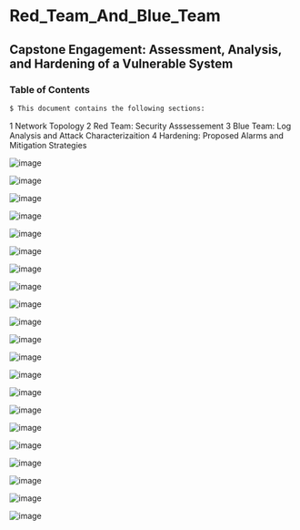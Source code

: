 # Red_Team_And_Blue_Team
## Capstone Engagement: Assessment, Analysis, and Hardening of a Vulnerable System
### Table of Contents
```bash
$ This document contains the following sections:
```
1 Network Topology
2 Red Team: Security Asssessement
3 Blue Team: Log Analysis and Attack Characterizaition
4 Hardening: Proposed Alarms and Mitigation Strategies

![image](https://user-images.githubusercontent.com/91852641/177212256-b922a5da-1a6a-4146-b632-4e6b74fc34a9.png)

![image](https://user-images.githubusercontent.com/91852641/177212312-74ffbc9c-6b91-42c1-9b98-26fde1b60032.png)

![image](https://user-images.githubusercontent.com/91852641/177212349-1b8128e4-7241-44d3-8a27-feac314bedef.png)

![image](https://user-images.githubusercontent.com/91852641/177212462-4f727288-59d0-4c54-a511-6a79a2b8d05a.png)

![image](https://user-images.githubusercontent.com/91852641/177212605-3be9bb26-4e68-4369-92b3-23930a191a85.png)

![image](https://user-images.githubusercontent.com/91852641/177212663-8651012d-e10d-419f-9756-a80920eda394.png)

![image](https://user-images.githubusercontent.com/91852641/177212741-4b517cb8-657b-4050-8d24-876314c7a7be.png)

![image](https://user-images.githubusercontent.com/91852641/177212815-77fd7503-58d4-484f-af5c-09d8f5bb797e.png)

![image](https://user-images.githubusercontent.com/91852641/177212880-00af8076-2c68-43bc-b20f-4c95e4000718.png)

![image](https://user-images.githubusercontent.com/91852641/177212927-4a51c26b-2cdc-4ac7-ab2d-22d9d1a38faf.png)

![image](https://user-images.githubusercontent.com/91852641/177212974-d4179da3-eade-4037-b3dd-5a3234fc26aa.png)

![image](https://user-images.githubusercontent.com/91852641/177213047-e3704610-4386-4cf9-bdf9-cbe9e6ca8ced.png)

![image](https://user-images.githubusercontent.com/91852641/177213099-552dbb6c-1d7f-49ab-a3de-50522c74d73c.png)

![image](https://user-images.githubusercontent.com/91852641/177213177-383160c3-5263-42f5-9dae-e953ae33ec2a.png)

![image](https://user-images.githubusercontent.com/91852641/177213194-cc8204c2-cd19-42be-bce8-13ba98672409.png)

![image](https://user-images.githubusercontent.com/91852641/177213220-a5f12179-3fca-4195-9552-b229281cf510.png)

![image](https://user-images.githubusercontent.com/91852641/177213253-93f9900e-8455-4d40-87e8-6c9c5d10ab94.png)

![image](https://user-images.githubusercontent.com/91852641/177213297-eeae5936-a7ef-4645-9f82-a81f0d8378b4.png)

![image](https://user-images.githubusercontent.com/91852641/177213328-ab34d8c7-ee61-46bd-9be6-1df822a350ac.png)

![image](https://user-images.githubusercontent.com/91852641/177213364-d534272c-eec4-4a96-a015-a26db51ee794.png)

![image](https://user-images.githubusercontent.com/91852641/177213392-dd88b810-45c4-455b-8618-82d396fbd228.png)
